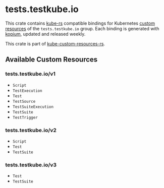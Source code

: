 <!--
SPDX-FileCopyrightText: The kube-custom-resources-rs Authors
SPDX-License-Identifier: 0BSD
 -->

# tests.testkube.io

This crate contains [kube-rs](https://kube.rs/) compatible bindings for Kubernetes [custom resources](https://kubernetes.io/docs/tasks/extend-kubernetes/custom-resources/custom-resource-definitions/) of the `tests.testkube.io` group. Each binding is generated with [kopium](https://github.com/kube-rs/kopium), updated and released weekly.

This crate is part of [kube-custom-resources-rs](https://github.com/metio/kube-custom-resources-rs).

## Available Custom Resources

### tests.testkube.io/v1
- `Script`
- `TestExecution`
- `Test`
- `TestSource`
- `TestSuiteExecution`
- `TestSuite`
- `TestTrigger`
### tests.testkube.io/v2
- `Script`
- `Test`
- `TestSuite`
### tests.testkube.io/v3
- `Test`
- `TestSuite`
